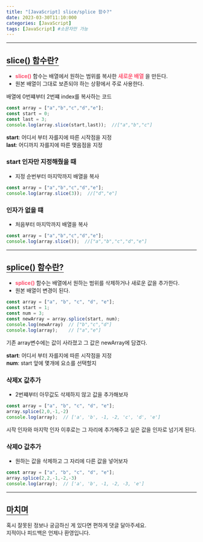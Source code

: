 ```yaml
---
title: "[JavaScript] slice/splice 함수?"
date: 2023-03-30T11:10:000
categories: [JavaScript]
tags: [JavaScript] #소문자만 가능
---
```


---

## <b style="border-bottom:2px solid gray">slice() 함수란?</b>
- <b style="color:#ff526f">slice()</b> 함수는 배열에서 원하는 범위를 복사한 <strong style="color:#ff526f">새로운 배열</strong> 을 만든다.
- 원본 배열이 그대로 보존되야 하는 상황에서 주로 사용한다.

<p>배열에 0번쨰부터 2번쨰 index를 복사하는 코드</p>

```js
const array = ["a","b","c","d","e"];
const start = 0;
const last = 3;
console.log(array.slice(start,last));  //["a","b","c"]
```

<b>start</b>: 어디서 부터 자를지에 따른 시작점을 지정 <br/>
<b>last</b>: 어디까지 자를지에 따른 맺음점을 지정 

### <b>start 인자만 지정해줬을 때</b>
- 지정 순번부터 마지막까지 배열을 복사

```js
const array = ["a","b","c","d","e"];
console.log(array.slice(3));  //["d","e"]
```

### <b>인자가 없을 떄</b>
- 처음부터 마지막까지 배열을 복사

```js
const array = ["a","b","c","d","e"];
console.log(array.slice());  //["a","b","c","d","e"]
```

***

## <b style="border-bottom:2px solid gray">splice() 함수란?</b>
- <b style="color:#ff526f">splice()</b> 함수는 배열에서 원하는 범위를 삭제하거나 새로운 값을 추가한다.
- 원본 배열이 변경이 된다.

```js
const array = ["a", "b", "c", "d", "e"];
const start = 1;
const num = 3;
const newArray = array.splice(start, num);
console.log(newArray)  // ["b","c","d"]
console.log(array);    // ["a","e"] 
```
<p>기존 array변수에는 값이 사라졌고 그 값은 newArray에 담겼다.</p>

<b>start</b>: 어디서 부터 자를지에 따른 시작점을 지정 <br/>
<b>num</b>: start 앞에 몇개에 요소를 선택할지

### <b>삭제X 값추가</b>
- 2번쨰부터 아무값도 삭제하지 않고 값을 추가해보자

```js
const array = ["a", "b", "c", "d", "e"];
array.splice(2,0,-1,-2)
console.log(array);  // ['a', 'b', -1, -2, 'c', 'd', 'e']
```

<p>시작 인자와 마지막 인자 이후로는 그 자리에 추가해주고 싶은 값을 인자로 넘기게 된다.</p>

### <b>삭제O 값추가</b>
- 원하는 값을 삭제하고 그 자리에 다른 값을 넣어보자

```js
const array = ["a", "b", "c", "d", "e"];
array.splice(2,2,-1,-2,-3)
console.log(array);  // ['a', 'b', -1, -2, -3, 'e']
```

---

## <b style="border-bottom:2px solid gray"><b>마치며</b></b>
<P>혹시 잘못된 정보나 궁금하신 게 있다면 편하게 댓글 달아주세요.<br/>
지적이나 피드백은 언제나 환영입니다.</p>